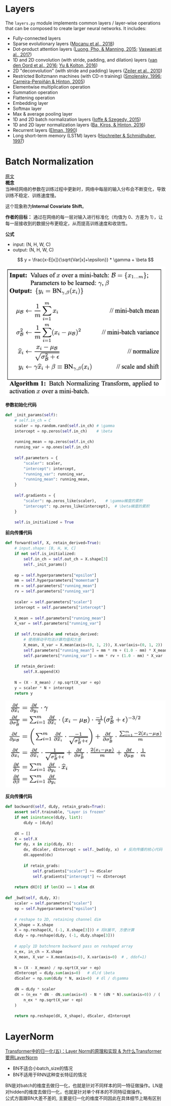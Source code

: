 # Layers
The `layers.py` module implements common layers / layer-wise operations that can
be composed to create larger neural networks. It includes:

- Fully-connected layers
- Sparse evolutionary layers ([Mocanu et al., 2018](https://www.nature.com/articles/s41467-018-04316-3))
- Dot-product attention layers ([Luong, Pho, & Manning, 2015](https://arxiv.org/pdf/1508.04025.pdf); [Vaswani et al., 2017](https://arxiv.org/pdf/1706.03762.pdf))
- 1D and 2D convolution (with stride, padding, and dilation) layers ([van den Oord et al., 2016](https://arxiv.org/pdf/1609.03499.pdf); [Yu & Kolton, 2016](https://arxiv.org/pdf/1511.07122.pdf))
- 2D "deconvolution" (with stride and padding) layers ([Zeiler et al., 2010](https://www.matthewzeiler.com/mattzeiler/deconvolutionalnetworks.pdf))
- Restricted Boltzmann machines (with CD-_n_ training) ([Smolensky, 1996](http://stanford.edu/~jlmcc/papers/PDP/Volume%201/Chap6_PDP86.pdf); [Carreira-Perpiñán & Hinton, 2005](http://www.cs.toronto.edu/~fritz/absps/cdmiguel.pdf))
- Elementwise multiplication operation
- Summation operation
- Flattening operation
- Embedding layer
- Softmax layer
- Max & average pooling layer
- 1D and 2D batch normalization layers ([Ioffe & Szegedy, 2015](http://proceedings.mlr.press/v37/ioffe15.pdf))
- 1D and 2D layer normalization layers ([Ba, Kiros, & Hinton, 2016](https://arxiv.org/pdf/1607.06450.pdf))
- Recurrent layers ([Elman, 1990](https://crl.ucsd.edu/~elman/Papers/fsit.pdf))
- Long short-term memory (LSTM) layers ([Hochreiter & Schmidhuber, 1997](http://www.bioinf.jku.at/publications/older/2604.pdf))

# Batch Normalization
[原文](https://arxiv.org/pdf/1502.03167)    
**概念**    
当神经网络的参数在训练过程中更新时，网络中每层的输入分布会不断变化，导致训练不稳定、训练速度慢。

这个现象称为**Internal Covariate Shift**。

**作者的目标：**
通过在网络的每一层对输入进行标准化（均值为 0、方差为 1），让每一层接收到的数据分布更稳定，从而提高训练速度和收敛性。

**公式**
- input: (N, H, W, C)
- output: (N, H, W, C)

$$
y = \frac{x-E[x]}{\sqrt{Var[x]+\epsilon}} * \gamma + \beta
$$

![img](./img/bn_forward.png)

**参数初始化代码**

```python
def _init_params(self):
    # self.in_ch = C
    scaler = np.random.rand(self.in_ch) # \gamma
    intercept = np.zeros(self.in_ch)    # \beta

    running_mean = np.zeros(self.in_ch)
    running_var = np.ones(self.in_ch)

    self.parameters = {
        "scaler": scaler,
        "intercept": intercept,
        "running_var": running_var,
        "running_mean": running_mean,
    }

    self.gradients = {
        "scaler": np.zeros_like(scaler),    # \gamma梯度的累积
        "intercept": np.zeros_like(intercept),  # \beta梯度的累积
    }

    self.is_initialized = True
```

**前向传播代码**
```python
def forward(self, X, retain_derived=True):
    # input.shape: [B, H, W, C]
    if not self.is_initialized:
        self.in_ch = self.out_ch = X.shape[3]
        self._init_params()

    ep = self.hyperparameters["epsilon"]
    mm = self.hyperparameters["momentum"]
    rm = self.parameters["running_mean"]
    rv = self.parameters["running_var"]

    scaler = self.parameters["scaler"]
    intercept = self.parameters["intercept"]

    X_mean = self.parameters["running_mean"]
    X_var = self.parameters["running_var"]

    if self.trainable and retain_derived:
        # 使用移动平均法计算均值和方差
        X_mean, X_var = X.mean(axis=(0, 1, 2)), X.var(axis=(0, 1, 2))  # , ddof=1)
        self.parameters["running_mean"] = mm * rm + (1.0 - mm) * X_mean
        self.parameters["running_var"] = mm * rv + (1.0 - mm) * X_var

    if retain_derived:
        self.X.append(X)

    N = (X - X_mean) / np.sqrt(X_var + ep)
    y = scaler * N + intercept
    return y
```
![img](./img/bn_backward.png)

**反向传播代码**
```python
def backward(self, dLdy, retain_grads=True):
    assert self.trainable, "Layer is frozen"
    if not isinstance(dLdy, list):
        dLdy = [dLdy]

    dX = []
    X = self.X
    for dy, x in zip(dLdy, X):
        dx, dScaler, dIntercept = self._bwd(dy, x)  # 反向传播的核心代码
        dX.append(dx)

        if retain_grads:
            self.gradients["scaler"] += dScaler
            self.gradients["intercept"] += dIntercept

    return dX[0] if len(X) == 1 else dX

def _bwd(self, dLdy, X):
    scaler = self.parameters["scaler"]
    ep = self.hyperparameters["epsilon"]

    # reshape to 2D, retaining channel dim
    X_shape = X.shape
    X = np.reshape(X, (-1, X.shape[3])) # 将X展平, 方便计算
    dLdy = np.reshape(dLdy, (-1, dLdy.shape[3]))

    # apply 1D batchnorm backward pass on reshaped array
    n_ex, in_ch = X.shape
    X_mean, X_var = X.mean(axis=0), X.var(axis=0)  # , ddof=1)

    N = (X - X_mean) / np.sqrt(X_var + ep)
    dIntercept = dLdy.sum(axis=0)   # dl/d \beta
    dScaler = np.sum(dLdy * N, axis=0)  # dl / d\gamma

    dN = dLdy * scaler
    dX = (n_ex * dN - dN.sum(axis=0) - N * (dN * N).sum(axis=0)) / (
        n_ex * np.sqrt(X_var + ep)
    )

    return np.reshape(dX, X_shape), dScaler, dIntercept
```

# LayerNorm
[Transformer中的归一化(五)：Layer Norm的原理和实现 & 为什么Transformer要用LayerNorm](https://zhuanlan.zhihu.com/p/492803886)    
- BN不适合小batch_size的情况
- BN不适用于RNN这种变长特征的情况

BN是对batch的维度去做归一化，也就是针对不同样本的同一特征做操作。LN是对hidden的维度去做归一化，也就是针对单个样本的不同特征做操作。     
公式方面跟BN大差不差的, 主要是归一化的维度不同因此在具体细节上略有区别